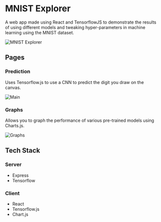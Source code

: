 # MNIST Explorer

A web app made using React and TensorflowJS to demonstrate the results of using different models
and tweaking hyper-parameters in machine learning using the MNIST dataset.

![MNIST Explorer](https://github.com/ArchitBhonsle/mnist-explorer/assets/34616931/ad0ee75f-5606-47fc-913d-9d688cd6b24b)

## Pages

### Prediction
Uses Tensorflow.js to use a CNN to predict the digit you draw on the canvas.

![Main](https://github.com/ArchitBhonsle/mnist-explorer/assets/34616931/e43ae4a4-9526-4fff-a11b-110aef9ab2ee)

### Graphs
Allows you to graph the performance of various pre-trained models using Charts.js.

![Graphs](https://github.com/ArchitBhonsle/mnist-explorer/assets/34616931/8def22ee-7ec6-43c5-a1da-daa6b19cb6b1)

## Tech Stack

### Server
- Express
- Tensorflow

### Client
- React
- Tensorflow.js
- Chart.js
